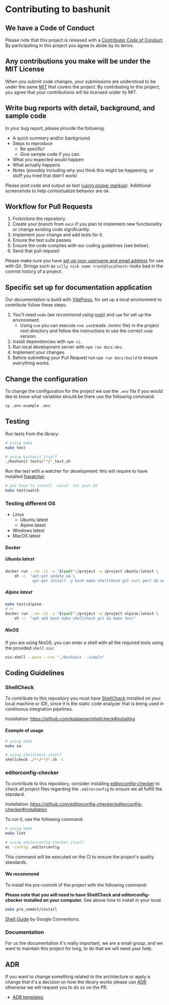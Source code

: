 # Contributing to bashunit

## We have a Code of Conduct

Please note that this project is released with a [Contributor Code of Conduct](CODE_OF_CONDUCT.md). By participating in this project you agree to abide by its terms.

## Any contributions you make will be under the MIT License

When you submit code changes, your submissions are understood to be under the same [MIT](https://github.com/TypedDevs/bashunit/blob/main/LICENSE) that covers the project. By contributing to this project, you agree that your contributions will be licensed under its MIT.

## Write bug reports with detail, background, and sample code

In your bug report, please provide the following:

* A quick summary and/or background
* Steps to reproduce
    * Be specific!
    * Give sample code if you can.
* What you expected would happen
* What actually happens
* Notes (possibly including why you think this might be happening, or stuff you tried that didn't work)

Please post code and output as text ([using proper markup](https://guides.github.com/features/mastering-markdown/)). Additional screenshots to help contextualize behavior are ok.

## Workflow for Pull Requests

1. Fork/clone the repository.
2. Create your branch from `main` if you plan to implement new functionality or change existing code significantly.
3. Implement your change and add tests for it.
4. Ensure the test suite passes.
5. Ensure the code complies with our coding guidelines (see below).
6. Send that pull request!

Please make sure you have [set up your username and email address](https://git-scm.com/book/en/v2/Getting-Started-First-Time-Git-Setup) for use with Git. Strings such as `silly nick name <root@localhost>` looks bad in the commit history of a project.

## Specific set up for documentation application

Our documentation is build with [VitePress](https://vitepress.dev/), for set up a local environment to contribute follow these steps:
1. You'll need `node` (_we recommend using [nvm](https://github.com/nvm-sh/nvm)_) and `npm` for set up the environment.
    * Using `nvm` you can execute `nvm use`(reads _.nvmrc_ file) in the project root directory and follow the instructions to use the correct `node` version.
2. Install dependencies with `npm ci`.
3. Run local development server with `npm run docs:dev`.
4. Implement your changes.
5. Before submitting your Pull Request run `npm run docs:build` to ensure everything works.

## Change the configuration
To change the configuration for the project we use the `.env` file if you would like to know what variables should be there use the following command:
```bash
cp .env.example .env
```

## Testing

Run tests from the library:
```bash
# using make
make test

# using bashunit itself
./bashunit tests/**/*_test.sh
```

Run the test with a watcher for development:
this will require to have installed [fswatcher](https://github.com/emcrisostomo/fswatch)
```bash
# you have to install `watch` for your OS
make test/watch
```

### Testing different OS

- Linux
    - Ubuntu latest
    - Alpine latest
- Windows latest
- MacOS latest

#### Docker

##### Ubuntu latest

```bash
docker run --rm -it -v "$(pwd)":/project -w /project ubuntu:latest \
    sh -c  "apt-get update && \
            apt-get install -y bash make shellcheck git curl perl && make test"
```

##### Alpine latest

```bash
make test/alpine
# or
docker run --rm -it -v "$(pwd)":/project -w /project alpine:latest \
    sh -c  "apk add bash make shellcheck git && make test"
```

##### NixOS

If you are using NixOS, you can enter a shell with all the required tools using the provided `shell.nix`:

```bash
nix-shell --pure --run "./bashunit --simple"
```

## Coding Guidelines

### ShellCheck

To contribute to this repository you must have [ShellCheck](https://github.com/koalaman/shellcheck) installed on your local machine or IDE, since it is the static code analyzer that is being used in continuous integration pipelines.

Installation: https://github.com/koalaman/shellcheck#installing

#### Example of usage

```bash
# using make
make sa

# using ShellCheck itself
shellcheck ./**/**/*.sh -C
```

### editorconfig-checker

To contribute to this repository, consider installing [editorconfig-checker](https://github.com/editorconfig-checker/editorconfig-checker) to check all project files regarding the `.editorconfig` to ensure we all fulfill the standard.

Installation: https://github.com/editorconfig-checker/editorconfig-checker#installation

To run it, use the following command:
```bash
# using make
make lint

# using editorconfig-checker itself
ec -config .editorconfig
```

This command will be executed on the CI to ensure the project's quality standards.

#### We recommend

To install the pre-commit of the project with the following command:

**Please note that you will need to have ShellCheck and editorconfig-checker installed on your computer.**
See above how to install in your local.

```bash
make pre_commit/install
```

[Shell Guide](https://google.github.io/styleguide/shellguide.html#s7.2-variable-names) by Google Conventions.

### Documentation

For us the documentation it's really important, we are a small group, and we want to maintain this project for long, to do that we will need your help.

## ADR
If you want to change something related to the architecture or apply a change that it's a decision on how the library works please use [ADR](https://adr.github.io/) otherwise we will request you to do so on the PR.
* [ADR templates](https://github.com/joelparkerhenderson/architecture-decision-record)

